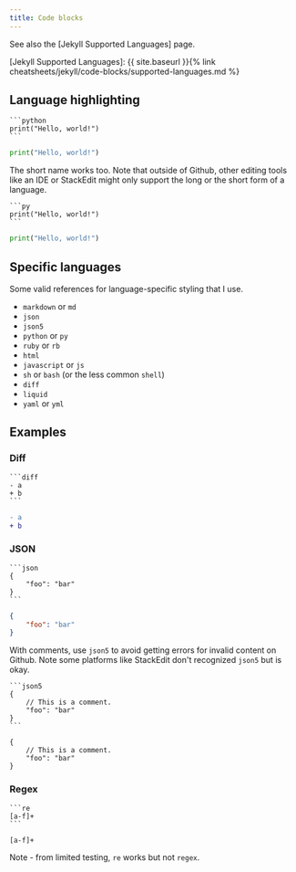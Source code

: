 ```yaml
---
title: Code blocks
---
```


See also the [Jekyll Supported Languages] page.

[Jekyll Supported Languages]: {{ site.baseurl }}{% link cheatsheets/jekyll/code-blocks/supported-languages.md %}

## Language highlighting

	```python
	print("Hello, world!")
	```

```python
print("Hello, world!")
```

The short name works too. Note that outside of Github, other editing tools like an IDE or StackEdit might only support the long or the short form of a language.

	```py
	print("Hello, world!")
	```

```py
print("Hello, world!")
```

## Specific languages

Some valid references for language-specific styling that I use.

- `markdown` or `md`
- `json`
- `json5`
- `python` or `py`
- `ruby` or `rb`
- `html`
- `javascript` or `js`
- `sh` or `bash` (or the less common `shell`)
- `diff`
- `liquid`
- `yaml` or `yml`


## Examples

### Diff

	```diff
	- a
	+ b
	```

```diff
- a
+ b
```

### JSON

	```json
	{
	    "foo": "bar"
	}
	```

```json
{
    "foo": "bar"
}
```

With comments, use `json5` to avoid getting errors for invalid content on Github. Note some platforms like StackEdit don't recognized `json5` but is okay.

	```json5
	{
	    // This is a comment.
	    "foo": "bar"
	}
	```


```json5
{
    // This is a comment.
    "foo": "bar"
}
```

### Regex

	```re
	[a-f]+
	```

```re
[a-f]+
```

Note - from limited testing, `re` works but not `regex`.
